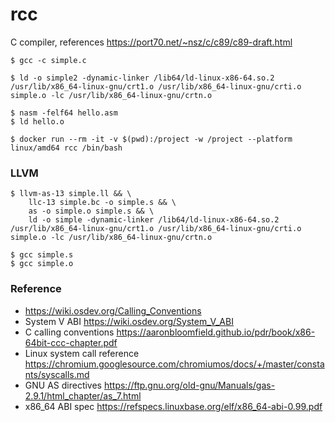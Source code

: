 # rcc

C compiler, references https://port70.net/~nsz/c/c89/c89-draft.html

```
$ gcc -c simple.c

$ ld -o simple2 -dynamic-linker /lib64/ld-linux-x86-64.so.2 /usr/lib/x86_64-linux-gnu/crt1.o /usr/lib/x86_64-linux-gnu/crti.o simple.o -lc /usr/lib/x86_64-linux-gnu/crtn.o

$ nasm -felf64 hello.asm
$ ld hello.o
```

```
$ docker run --rm -it -v $(pwd):/project -w /project --platform linux/amd64 rcc /bin/bash
```

### LLVM
```
$ llvm-as-13 simple.ll && \
    llc-13 simple.bc -o simple.s && \
    as -o simple.o simple.s && \
    ld -o simple -dynamic-linker /lib64/ld-linux-x86-64.so.2 /usr/lib/x86_64-linux-gnu/crt1.o /usr/lib/x86_64-linux-gnu/crti.o simple.o -lc /usr/lib/x86_64-linux-gnu/crtn.o

$ gcc simple.s
$ gcc simple.o
```

### Reference
* https://wiki.osdev.org/Calling_Conventions
* System V ABI https://wiki.osdev.org/System_V_ABI
* C calling conventions https://aaronbloomfield.github.io/pdr/book/x86-64bit-ccc-chapter.pdf
* Linux system call reference https://chromium.googlesource.com/chromiumos/docs/+/master/constants/syscalls.md
* GNU AS directives https://ftp.gnu.org/old-gnu/Manuals/gas-2.9.1/html_chapter/as_7.html
* x86_64 ABI spec https://refspecs.linuxbase.org/elf/x86_64-abi-0.99.pdf
